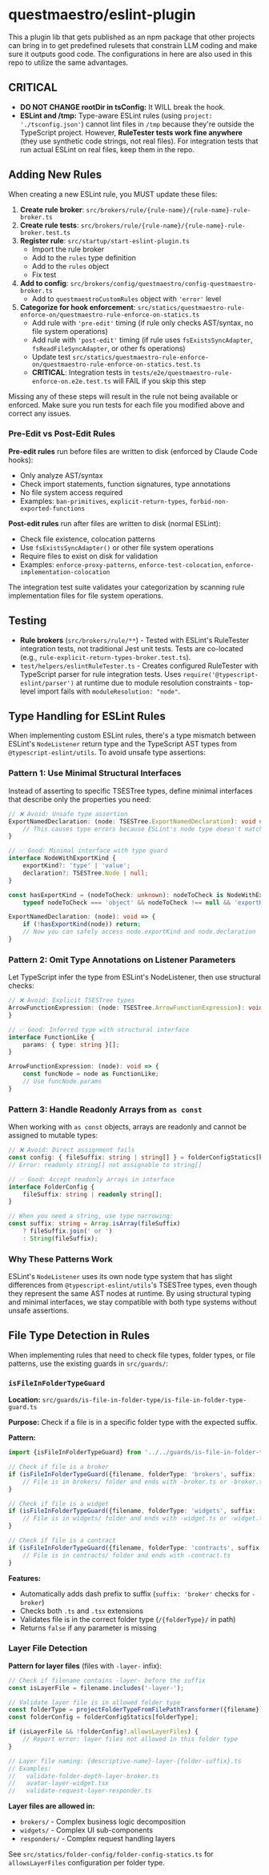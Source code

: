 # questmaestro/eslint-plugin

This a plugin lib that gets published as an npm package that other projects can bring in to get predefined rulesets that
constrain LLM coding and make sure it outputs good code. The configurations in here are also used in this repo to
utilize the same advantages.

## CRITICAL

- **DO NOT CHANGE rootDir in tsConfig:** It WILL break the hook.
- **ESLint and /tmp:** Type-aware ESLint rules (using `project: './tsconfig.json'`) cannot lint files in `/tmp` because
  they're outside the TypeScript project. However, **RuleTester tests work fine anywhere** (they use synthetic code
  strings, not real files). For integration tests that run actual ESLint on real files, keep them in the repo.

## Adding New Rules

When creating a new ESLint rule, you MUST update these files:

1. **Create rule broker**: `src/brokers/rule/{rule-name}/{rule-name}-rule-broker.ts`
2. **Create rule tests**: `src/brokers/rule/{rule-name}/{rule-name}-rule-broker.test.ts`
3. **Register rule**: `src/startup/start-eslint-plugin.ts`
    - Import the rule broker
    - Add to the `rules` type definition
    - Add to the `rules` object
   - Fix test
4. **Add to config**: `src/brokers/config/questmaestro/config-questmaestro-broker.ts`
    - Add to `questmaestroCustomRules` object with `'error'` level
5. **Categorize for hook enforcement**:
   `src/statics/questmaestro-rule-enforce-on/questmaestro-rule-enforce-on-statics.ts`
    - Add rule with `'pre-edit'` timing (if rule only checks AST/syntax, no file system operations)
    - Add rule with `'post-edit'` timing (if rule uses `fsExistsSyncAdapter`, `fsReadFileSyncAdapter`, or other fs
      operations)
   - Update test `src/statics/questmaestro-rule-enforce-on/questmaestro-rule-enforce-on-statics.test.ts`
   - **CRITICAL**: Integration tests in `tests/e2e/questmaestro-rule-enforce-on.e2e.test.ts` will FAIL if you
      skip this step

Missing any of these steps will result in the rule not being available or enforced. Make sure you run tests for each
file you modified above and correct any issues.

### Pre-Edit vs Post-Edit Rules

**Pre-edit rules** run before files are written to disk (enforced by Claude Code hooks):

- Only analyze AST/syntax
- Check import statements, function signatures, type annotations
- No file system access required
- Examples: `ban-primitives`, `explicit-return-types`, `forbid-non-exported-functions`

**Post-edit rules** run after files are written to disk (normal ESLint):

- Check file existence, colocation patterns
- Use `fsExistsSyncAdapter()` or other file system operations
- Require files to exist on disk for validation
- Examples: `enforce-proxy-patterns`, `enforce-test-colocation`, `enforce-implementation-colocation`

The integration test suite validates your categorization by scanning rule implementation files for file system
operations.

## Testing

- **Rule brokers** (`src/brokers/rule/**`) - Tested with ESLint's RuleTester integration tests, not traditional Jest
  unit tests. Tests are co-located (e.g., `rule-explicit-return-types-broker.test.ts`).
- `test/helpers/eslintRuleTester.ts` - Creates configured RuleTester with TypeScript parser for rule integration
  tests. Uses `require('@typescript-eslint/parser')` at runtime due to module resolution constraints - top-level import
  fails with `moduleResolution: "node"`.

## Type Handling for ESLint Rules

When implementing custom ESLint rules, there's a type mismatch between ESLint's `NodeListener` return type and the
TypeScript AST types from `@typescript-eslint/utils`. To avoid unsafe type assertions:

### Pattern 1: Use Minimal Structural Interfaces

Instead of asserting to specific TSESTree types, define minimal interfaces that describe only the properties you need:

```typescript
// ❌ Avoid: Unsafe type assertion
ExportNamedDeclaration: (node: TSESTree.ExportNamedDeclaration): void => {
    // This causes type errors because ESLint's node type doesn't match TSESTree exactly
}

// ✅ Good: Minimal interface with type guard
interface NodeWithExportKind {
    exportKind?: 'type' | 'value';
    declaration?: TSESTree.Node | null;
}

const hasExportKind = (nodeToCheck: unknown): nodeToCheck is NodeWithExportKind =>
    typeof nodeToCheck === 'object' && nodeToCheck !== null && 'exportKind' in nodeToCheck;

ExportNamedDeclaration: (node): void => {
    if (!hasExportKind(node)) return;
    // Now you can safely access node.exportKind and node.declaration
}
```

### Pattern 2: Omit Type Annotations on Listener Parameters

Let TypeScript infer the type from ESLint's NodeListener, then use structural checks:

```typescript
// ❌ Avoid: Explicit TSESTree types
ArrowFunctionExpression: (node: TSESTree.ArrowFunctionExpression): void => {
}

// ✅ Good: Inferred type with structural interface
interface FunctionLike {
    params: { type: string }[];
}

ArrowFunctionExpression: (node): void => {
    const funcNode = node as FunctionLike;
    // Use funcNode.params
}
```

### Pattern 3: Handle Readonly Arrays from `as const`

When working with `as const` objects, arrays are readonly and cannot be assigned to mutable types:

```typescript
// ❌ Avoid: Direct assignment fails
const config: { fileSuffix: string | string[] } = folderConfigStatics[key];
// Error: readonly string[] not assignable to string[]

// ✅ Good: Accept readonly arrays in interface
interface FolderConfig {
    fileSuffix: string | readonly string[];
}

// When you need a string, use type narrowing:
const suffix: string = Array.isArray(fileSuffix)
    ? fileSuffix.join(' or ')
    : String(fileSuffix);
```

### Why These Patterns Work

ESLint's `NodeListener` uses its own node type system that has slight differences from `@typescript-eslint/utils`'s
TSESTree types, even though they represent the same AST nodes at runtime. By using structural typing and minimal
interfaces, we stay compatible with both type systems without unsafe assertions.

## File Type Detection in Rules

When implementing rules that need to check file types, folder types, or file patterns, use the existing guards in
`src/guards/`:

### `isFileInFolderTypeGuard`

**Location:** `src/guards/is-file-in-folder-type/is-file-in-folder-type-guard.ts`

**Purpose:** Check if a file is in a specific folder type with the expected suffix.

**Pattern:**

```typescript
import {isFileInFolderTypeGuard} from '../../guards/is-file-in-folder-type/is-file-in-folder-type-guard';

// Check if file is a broker
if (isFileInFolderTypeGuard({filename, folderType: 'brokers', suffix: 'broker'})) {
    // File is in brokers/ folder and ends with -broker.ts or -broker.tsx
}

// Check if file is a widget
if (isFileInFolderTypeGuard({filename, folderType: 'widgets', suffix: 'widget'})) {
    // File is in widgets/ folder and ends with -widget.ts or -widget.tsx
}

// Check if file is a contract
if (isFileInFolderTypeGuard({filename, folderType: 'contracts', suffix: 'contract'})) {
    // File is in contracts/ folder and ends with -contract.ts
}
```

**Features:**

- Automatically adds dash prefix to suffix (`suffix: 'broker'` checks for `-broker`)
- Checks both `.ts` and `.tsx` extensions
- Validates file is in the correct folder type (`/{folderType}/` in path)
- Returns `false` if any parameter is missing

### Layer File Detection

**Pattern for layer files** (files with `-layer-` infix):

```typescript
// Check if filename contains -layer- before the suffix
const isLayerFile = filename.includes('-layer-');

// Validate layer file is in allowed folder type
const folderType = projectFolderTypeFromFilePathTransformer({filename});
const folderConfig = folderConfigStatics[folderType];

if (isLayerFile && !folderConfig?.allowsLayerFiles) {
    // Report error: layer files not allowed in this folder type
}

// Layer file naming: {descriptive-name}-layer-{folder-suffix}.ts
// Examples:
//   validate-folder-depth-layer-broker.ts
//   avatar-layer-widget.tsx
//   validate-request-layer-responder.ts
```

**Layer files are allowed in:**

- `brokers/` - Complex business logic decomposition
- `widgets/` - Complex UI sub-components
- `responders/` - Complex request handling layers

See `src/statics/folder-config/folder-config-statics.ts` for `allowsLayerFiles` configuration per folder type.